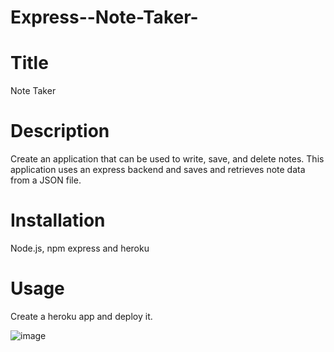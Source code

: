 # Express--Note-Taker-

# Title 
Note Taker 

# Description 
Create an application that can be used to write, save, and delete notes. This application uses an express backend and saves and retrieves note data from a JSON file.

# Installation
Node.js, npm express and heroku

# Usage
Create a heroku app and deploy it. 

![image](https://user-images.githubusercontent.com/63617922/87078512-bfa92080-c1f2-11ea-808f-ee5ee3b40688.png)



